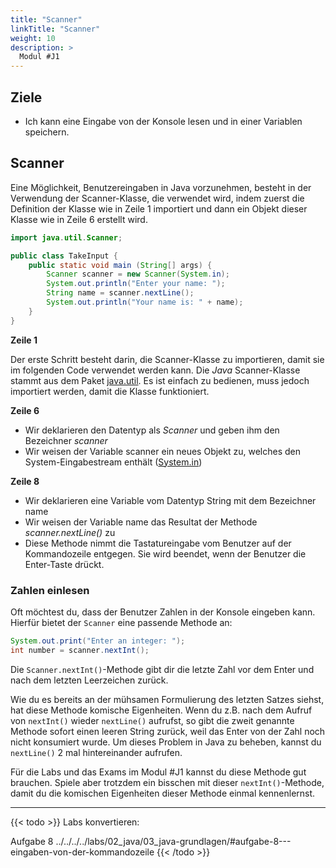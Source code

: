 ```yaml
---
title: "Scanner"
linkTitle: "Scanner"
weight: 10
description: >
  Modul #J1
---
```


## Ziele

- Ich kann eine Eingabe von der Konsole lesen und in einer Variablen speichern.

## Scanner

Eine Möglichkeit, Benutzereingaben in Java vorzunehmen, besteht in der Verwendung der Scanner-Klasse, die verwendet wird, indem zuerst die Definition der Klasse wie in Zeile 1 importiert und dann ein Objekt dieser Klasse wie in Zeile 6 erstellt wird.

```java
import java.util.Scanner;

public class TakeInput {
    public static void main (String[] args) {
	    Scanner scanner = new Scanner(System.in);
		System.out.println("Enter your name: ");
		String name = scanner.nextLine();
		System.out.println("Your name is: " + name);
    }
}
```

**Zeile 1**

Der erste Schritt besteht darin, die Scanner-Klasse zu importieren, damit sie im folgenden Code verwendet werden kann. Die _Java_ Scanner-Klasse stammt aus dem Paket [java.util](https://docs.oracle.com/en/java/javase/11/docs/api/java.base/java/util/package-summary.html).
Es ist einfach zu bedienen, muss jedoch importiert werden, damit die Klasse funktioniert.

**Zeile 6**

- Wir deklarieren den Datentyp als _Scanner_ und geben ihm den Bezeichner _scanner_
- Wir weisen der Variable scanner ein neues Objekt zu, welches den System-Eingabestream enthält ([System.in](https://docs.oracle.com/en/java/javase/11/docs/api/java.base/java/lang/System.html#in))

**Zeile 8**

- Wir deklarieren eine Variable vom Datentyp String mit dem Bezeichner name
- Wir weisen der Variable name das Resultat der Methode _scanner.nextLine()_ zu
- Diese Methode nimmt die Tastatureingabe vom Benutzer auf der Kommandozeile entgegen. Sie wird beendet, wenn der Benutzer die Enter-Taste drückt.

### Zahlen einlesen

Oft möchtest du, dass der Benutzer Zahlen in der Konsole eingeben kann. Hierfür bietet der `Scanner` eine passende Methode an:

```java
System.out.print("Enter an integer: ");
int number = scanner.nextInt();
```

Die `Scanner.nextInt()`-Methode gibt dir die letzte Zahl vor dem Enter und nach dem letzten Leerzeichen zurück.

Wie du es bereits an der mühsamen Formulierung des letzten Satzes siehst, hat diese Methode komische Eigenheiten. Wenn du z.B. nach dem Aufruf von `nextInt()` wieder `nextLine()` aufrufst, so gibt die zweit genannte Methode sofort einen leeren String zurück, weil das Enter von der Zahl noch nicht konsumiert wurde. Um dieses Problem in Java zu beheben, kannst du `nextLine()` 2 mal hintereinander aufrufen.

Für die Labs und das Exams im Modul #J1 kannst du diese Methode gut brauchen. Spiele aber trotzdem ein bisschen mit dieser `nextInt()`-Methode, damit du die komischen Eigenheiten dieser Methode einmal kennenlernst.

---

{{< todo >}}
Labs konvertieren:

Aufgabe 8
../../../../labs/02_java/03_java-grundlagen/#aufgabe-8---eingaben-von-der-kommandozeile
{{< /todo >}}
